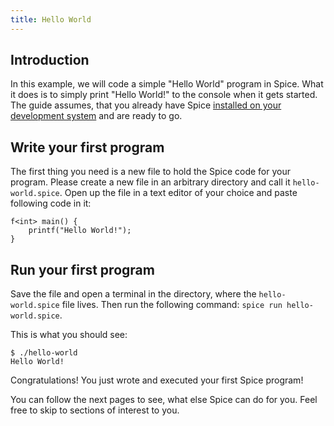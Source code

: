 ```yaml
---
title: Hello World
---
```


## Introduction

In this example, we will code a simple "Hello World" program in Spice. What it does is to simply print "Hello World!" to the
console when it gets started. The guide assumes, that you already have Spice
[installed on your development system](../install/linux.md) and are ready to go.

## Write your first program

The first thing you need is a new file to hold the Spice code for your program. Please create a new file in an arbitrary directory
and call it `hello-world.spice`. Open up the file in a text editor of your choice and paste following code in it:

```spice
f<int> main() {
	printf("Hello World!");
}
```

## Run your first program

Save the file and open a terminal in the directory, where the `hello-world.spice` file lives. Then run the following command:
`spice run hello-world.spice`.

This is what you should see:
```shell
$ ./hello-world
Hello World!
```

Congratulations! You just wrote and executed your first Spice program!

You can follow the next pages to see, what else Spice can do for you. Feel free to skip to sections of interest to you.
